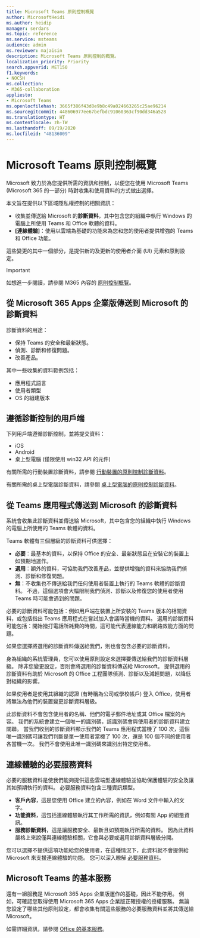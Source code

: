 ```yaml
---
title: Microsoft Teams 原則控制概覽
author: MicrosoftHeidi
ms.author: heidip
manager: serdars
ms.topic: reference
ms.service: msteams
audience: admin
ms.reviewer: majaisin
description: Microsoft Teams 原則控制的概覽。
localization_priority: Priority
search.appverid: MET150
f1.keywords:
- NOCSH
ms.collection:
- M365-collaboration
appliesto:
- Microsoft Teams
ms.openlocfilehash: 3665f386f43d8e9b8c49a024663265c25ae96214
ms.sourcegitcommit: 448606977ee67befbdc91060363cf90dd346a528
ms.translationtype: HT
ms.contentlocale: zh-TW
ms.lasthandoff: 09/19/2020
ms.locfileid: "48136009"
---
```

# <a name="policy-control-overview-for-microsoft-teams"></a>Microsoft Teams 原則控制概覽

Microsoft 致力於為您提供所需的資訊和控制，以便您在使用 Microsoft Teams (Microsoft 365 的一部分) 時對收集和使用資料的方式做出選擇。

本文旨在提供以下區域隱私權控制的相關資訊：

- 收集並傳送給 Microsoft 的**診斷資料**，其中包含您的組織中執行 Windows 的電腦上所使用 Teams 和 Office 軟體的資料。
- **[連線體驗]**：使用以雲端為基礎的功能來為您和您的使用者提供增強的 Teams 和 Office 功能。

這些變更的其中一個部分，是提供新的及更新的使用者介面 (UI) 元素和原則設定。

> [!IMPORTANT]
> 如想進一步閱讀，請參閱 M365 內容的 [原則控制概覽](https://docs.microsoft.com/deployoffice/privacy/overview-privacy-controls)。

## <a name="diagnostic-data-sent-from-microsoft-365-apps-for-enterprise-to-microsoft"></a>從 Microsoft 365 Apps 企業版傳送到 Microsoft 的診斷資料

診斷資料的用途：

- 保持 Teams 的安全和最新狀態。
- 偵測、診斷和修復問題。
- 改善產品。

其中一些收集的資料範例包括：

- 應用程式語言
- 使用者類型
- OS 的組建版本

## <a name="clients-that-adhere-to-diagnostic-controls"></a>遵循診斷控制的用戶端

下列用戶端遵循診斷控制，並將提交資料：

- iOS
- Android
- 桌上型電腦 (僅限使用 win32 API 的元件)

有關所需的行動裝置診斷資料，請參閱 [行動裝置的原則控制診斷資料](policy-control-diagnostic-data-mobile.md)。

有關所需的桌上型電腦診斷資料，請參閱 [桌上型電腦的原則控制診斷資料](policy-control-diagnostic-data-desktop.md)。

## <a name="diagnostic-data-sent-from-the-teams-app-to-microsoft"></a>從 Teams 應用程式傳送到 Microsoft 的診斷資料

系統會收集此診斷資料並傳送給 Microsoft，其中包含您的組織中執行 Windows 的電腦上所使用的 Teams 軟體的資料。

Teams 軟體有三個層級的診斷資料可供選擇：

- **必要**：最基本的資料，以保持 Office 的安全、最新狀態且在安裝它的裝置上如預期地運作。
- **選用**：額外的資料，可協助我們改善產品，並提供增強的資料來協助我們偵測、診斷和修復問題。
- **無**：不收集也不傳送給我們任何使用者裝置上執行的 Teams 軟體的診斷資料。 不過，這個選項會大幅限制我們偵測、診斷以及修復您的使用者使用 Teams 時可能會遇到的問題。

必要的診斷資料可能包括：例如用戶端在裝置上所安裝的 Teams 版本的相關資料，或包括指出 Teams 應用程式在嘗試加入會議時當機的資料。 選用的診斷資料可能包括：開始撥打電話所耗費的時間，這可能代表連線能力和網路效能方面的問題。

如果您選擇將選用的診斷資料傳送給我們，則也會包含必要的診斷資料。

身為組織的系統管理員，您可以使用原則設定來選擇要傳送給我們的診斷資料層級。 除非您變更設定，否則會將選用的診斷資料傳送給 Microsoft。 提供選用的診斷資料有助於 Microsoft 的 Office 工程團隊偵測、診斷以及減輕問題，以降低對組織的影響。

如果使用者是使用其組織的認證 (有時稱為公司或學校帳戶) 登入 Office，使用者將無法為他們的裝置變更診斷資料層級。

此診斷資料不會包含使用者的名稱、他們的電子郵件地址或其 Office 檔案的內容。 我們的系統會建立一個唯一的識別碼，該識別碼會與使用者的診斷資料建立關聯。 當我們收到的診斷資料顯示我們的 Teams 應用程式當機了 100 次，這個唯一識別碼可讓我們判斷是單一使用者當機了 100 次，還是 100 個不同的使用者各當機一次。 我們不會使用此唯一識別碼來識別出特定使用者。

## <a name="required-service-data-for-connected-experiences"></a>連線體驗的必要服務資料

必要的服務資料是使我們能夠提供這些雲端型連線體驗並協助保護體驗的安全及讓其如預期執行的資料。 必要服務資料包含三種資訊類型。

- **客戶內容**，這是您使用 Office 建立的內容，例如在 Word 文件中輸入的文字。
- **功能資料**，這包括連線體驗執行其工作所需的資訊，例如有關 App 的組態資訊。
- **服務診斷資料**，這是讓服務安全、最新且如預期執行所需的資料。 因為此資料嚴格上來說僅與連線體驗相關，它會與必要或選用診斷資料層級分開。

您可以選擇不提供這項功能給您的使用者，在這種情況下，此資料就不會提供給 Microsoft 來支援連線體驗的功能。 您可以深入瞭解 [必要服務資料](https://docs.microsoft.com/deployoffice/privacy/required-service-data)。

## <a name="essential-services-for-microsoft-teams"></a>Microsoft Teams 的基本服務

還有一組服務是 Microsoft 365 Apps 企業版運作的基礎，因此不能停用。 例如，可確認您取得使用 Microsoft 365 Apps 企業版正確授權的授權服務。 無論您設定了哪些其他原則設定，都會收集有關這些服務的必要服務資料並將其傳送給 Microsoft。

如需詳細資訊，請參閱 [Office 的基本服務](https://docs.microsoft.com/deployoffice/privacy/essential-services)。
